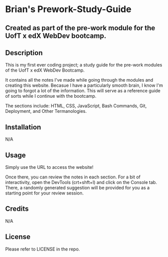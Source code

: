 # Brian's Prework-Study-Guide
## Created as part of the pre-work module for the UofT x edX WebDev bootcamp.

## Description

This is my first ever coding project; a study guide for the pre-work modules of the UofT x edX WebDev Bootcamp.

It contains all the notes I've made while going through the modules and creating this website. Becasue I have a particularly smooth brain, I know I'm going to forgot a lot of the information. This will serve as a reference guide of sorts while I continue with the bootcamp.

The sections include: HTML, CSS, JavaScript, Bash Commands, Git, Deployment, and Other Termanologies.

## Installation

N/A

## Usage

Simply use the URL to access the website!

Once there, you can review the notes in each section. For a bit of interactivity, open the DevTools (crt+shft+I) and click on the Console tab. There, a randomly generated suggestion will be provided for you as a starting point for your review session.

## Credits

N/A

## License

Please refer to LICENSE in the repo.